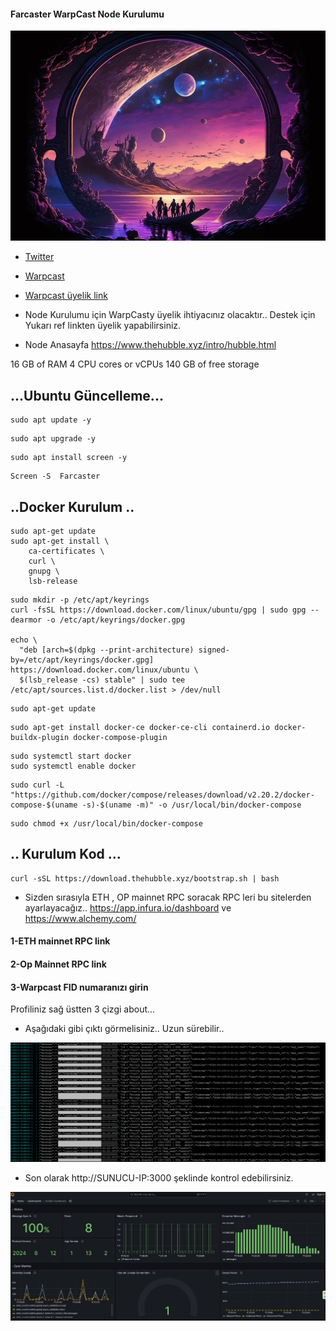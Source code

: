 
####  Farcaster WarpCast Node Kurulumu
![image](https://raw.githubusercontent.com/farcasterxyz/.github/master/farcaster.jpg)


 * [Twitter](https://twitter.com/suatayaz79)
 * [Warpcast](https://warpcast.com/suatayaz)
 * [Warpcast üyelik  link ](https://warpcast.com/~/invite-page/327600?id=afed1bfc)
 *  Node Kurulumu için WarpCasty üyelik ihtiyacınız olacaktır.. Destek için Yukarı ref linkten üyelik yapabilirsiniz.
 
 
 * Node  Anasayfa   https://www.thehubble.xyz/intro/hubble.html


16 GB of RAM
4 CPU cores or vCPUs
140 GB of free storage




## ...Ubuntu  Güncelleme...

```shell
sudo apt update -y
```

```shell
sudo apt upgrade -y
```

```shell
sudo apt install screen -y
```

```shell
Screen -S  Farcaster
```


## ..Docker Kurulum ..	

```shell
sudo apt-get update
sudo apt-get install \
    ca-certificates \
    curl \
    gnupg \
    lsb-release
```

```shell
sudo mkdir -p /etc/apt/keyrings
curl -fsSL https://download.docker.com/linux/ubuntu/gpg | sudo gpg --dearmor -o /etc/apt/keyrings/docker.gpg

echo \
  "deb [arch=$(dpkg --print-architecture) signed-by=/etc/apt/keyrings/docker.gpg] https://download.docker.com/linux/ubuntu \
  $(lsb_release -cs) stable" | sudo tee /etc/apt/sources.list.d/docker.list > /dev/null
```


```shell
sudo apt-get update
```

```shell
sudo apt-get install docker-ce docker-ce-cli containerd.io docker-buildx-plugin docker-compose-plugin
```

```shell
sudo systemctl start docker
sudo systemctl enable docker
```

```shell
sudo curl -L "https://github.com/docker/compose/releases/download/v2.20.2/docker-compose-$(uname -s)-$(uname -m)" -o /usr/local/bin/docker-compose
```

```shell
sudo chmod +x /usr/local/bin/docker-compose
```
 
## .. Kurulum Kod ...
 
```shell
curl -sSL https://download.thehubble.xyz/bootstrap.sh | bash
```

- Sizden sırasıyla ETH , OP mainnet  RPC soracak    RPC leri  bu sitelerden ayarlayacağız..  https://app.infura.io/dashboard ve https://www.alchemy.com/

#### 1-ETH mainnet RPC link
#### 2-Op Mainnet RPC link
#### 3-Warpcast FID numaranızı girin 

Profiliniz sağ üstten 3 çizgi  about...



- Aşağıdaki gibi çıktı  görmelisiniz.. Uzun sürebilir..

![image](https://github.com/Sazy67/Farcaster_Node/blob/main/war.png)


- Son olarak   http://SUNUCU-IP:3000 şeklinde  kontrol edebilirsiniz.

![image](https://github.com/Sazy67/Farcaster_Node/blob/main/www.png)
